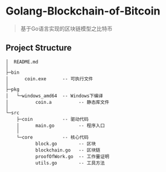 # Golang-Blockchain-of-Bitcoin



>  基于Go语言实现的区块链模型之比特币



## Project Structure

```shell
│  README.md
│
├─bin
│      coin.exe      -- 可执行文件
│
├─pkg
│   └─windows_amd64  -- Windows下编译
│          coin.a          -- 静态库文件
│
└─src
    ├─coin           -- 驱动代码
    │      main.go         -- 程序入口
    │
    └─core           -- 核心代码
           block.go        -- 区块
           blockchain.go   -- 区块链
           proofOfWork.go  -- 工作量证明
           utils.go        -- 工具方法
```

